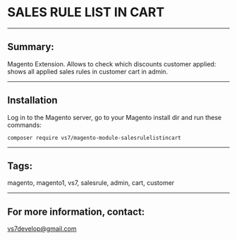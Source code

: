 # SALES RULE LIST IN CART

***

## Summary:

Magento Extension. Allows to check which discounts customer applied: shows all applied sales rules in customer cart in admin.

***

## Installation

Log in to the Magento server, go to your Magento install dir and run these commands:
```
composer require vs7/magento-module-salesrulelistincart
```
***

## Tags:

magento, magento1, vs7, salesrule, admin, cart, customer

***
## For more information, contact:
<vs7develop@gmail.com>
